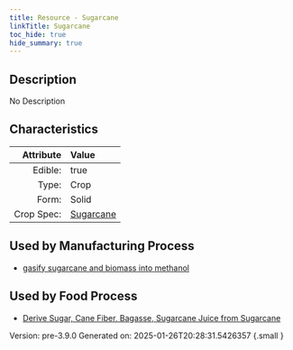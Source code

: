 ```yaml
---
title: Resource - Sugarcane
linkTitle: Sugarcane
toc_hide: true
hide_summary: true
---
```


## Description
No Description

## Characteristics

| Attribute      | Value |
|--------:|:------|
|Edible:|true|
|Type:|Crop|
|Form:|Solid|
|Crop Spec:|[Sugarcane](/docs/definitions/crop/sugarcane)|
 

## Used by Manufacturing Process

- [gasify sugarcane and biomass into methanol](/docs/definitions/process/gasify-sugarcane-and-biomass-into-methanol)


    
## Used by Food Process

- [Derive Sugar, Cane Fiber, Bagasse, Sugarcane Juice from Sugarcane](/docs/definitions/food/derive-sugar--cane-fiber--bagasse--sugarcane-juice-from-sugarcane)


Version: pre-3.9.0 Generated on: 2025-01-26T20:28:31.5426357
{.small }
